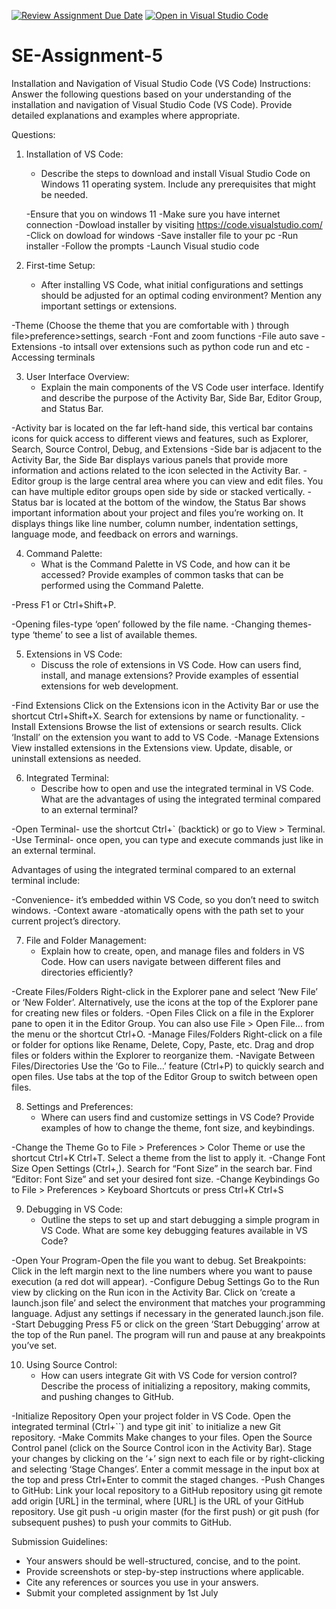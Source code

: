 [![Review Assignment Due Date](https://classroom.github.com/assets/deadline-readme-button-22041afd0340ce965d47ae6ef1cefeee28c7c493a6346c4f15d667ab976d596c.svg)](https://classroom.github.com/a/XoLGRbHq)
[![Open in Visual Studio Code](https://classroom.github.com/assets/open-in-vscode-2e0aaae1b6195c2367325f4f02e2d04e9abb55f0b24a779b69b11b9e10269abc.svg)](https://classroom.github.com/online_ide?assignment_repo_id=15288718&assignment_repo_type=AssignmentRepo)
# SE-Assignment-5
Installation and Navigation of Visual Studio Code (VS Code)
 Instructions:
Answer the following questions based on your understanding of the installation and navigation of Visual Studio Code (VS Code). Provide detailed explanations and examples where appropriate.

 Questions:

1. Installation of VS Code:
   - Describe the steps to download and install Visual Studio Code on Windows 11 operating system. Include any prerequisites that might be needed.

   -Ensure that you on windows 11
   -Make sure you have internet connection 
   -Dowload installer by visiting https://code.visualstudio.com/
   -Click on dowload for windows
   -Save installer file to your pc
   -Run installer 
   -Follow the prompts
   -Launch Visual studio code


2. First-time Setup:
   - After installing VS Code, what initial configurations and settings should be adjusted for an optimal coding environment? Mention any important settings or extensions.

-Theme (Choose the theme that you are comfortable with ) through file>preference>settings, search 
-Font and zoom functions
-File auto save
-Extensions -to intsall over extensions such as python code run and etc 
-Accessing terminals 

3. User Interface Overview:
   - Explain the main components of the VS Code user interface. Identify and describe the purpose of the Activity Bar, Side Bar, Editor Group, and Status Bar.

-Activity bar is located on the far left-hand side, this vertical bar contains icons for quick access to different views and features, such as Explorer, Search, Source Control, Debug, and Extensions
-Side bar is adjacent to the Activity Bar, the Side Bar displays various panels that provide more information and actions related to the icon selected in the Activity Bar.
-Editor group is the large central area where you can view and edit files. You can have multiple editor groups open side by side or stacked vertically.
-Status bar is located at the bottom of the window, the Status Bar shows important information about your project and files you’re working on. It displays things like line number, column number, indentation settings, language mode, and feedback on errors and warnings.

4. Command Palette:
   - What is the Command Palette in VS Code, and how can it be accessed? Provide examples of common tasks that can be performed using the Command Palette.

-Press F1 or Ctrl+Shift+P.

-Opening files-type ‘open’ followed by the file name.
-Changing themes-type ‘theme’ to see a list of available themes.

5. Extensions in VS Code:
   - Discuss the role of extensions in VS Code. How can users find, install, and manage extensions? Provide examples of essential extensions for web development.

-Find Extensions
Click on the Extensions icon in the Activity Bar or use the shortcut Ctrl+Shift+X.
Search for extensions by name or functionality.
-Install Extensions
Browse the list of extensions or search results.
Click ‘Install’ on the extension you want to add to VS Code.
-Manage Extensions
View installed extensions in the Extensions view.
Update, disable, or uninstall extensions as needed.


6. Integrated Terminal:
   - Describe how to open and use the integrated terminal in VS Code. What are the advantages of using the integrated terminal compared to an external terminal?

-Open Terminal- use the shortcut Ctrl+` (backtick) or go to View > Terminal.
-Use Terminal- once open, you can type and execute commands just like in an external terminal.

Advantages of using the integrated terminal compared to an external terminal include:

-Convenience- it’s embedded within VS Code, so you don’t need to switch windows.
-Context aware -atomatically opens with the path set to your current project’s directory.


7. File and Folder Management:
   - Explain how to create, open, and manage files and folders in VS Code. How can users navigate between different files and directories efficiently?

-Create Files/Folders
Right-click in the Explorer pane and select ‘New File’ or ‘New Folder’.
Alternatively, use the icons at the top of the Explorer pane for creating new files or folders.
-Open Files
Click on a file in the Explorer pane to open it in the Editor Group.
You can also use File > Open File... from the menu or the shortcut Ctrl+O.
-Manage Files/Folders
Right-click on a file or folder for options like Rename, Delete, Copy, Paste, etc.
Drag and drop files or folders within the Explorer to reorganize them.
-Navigate Between Files/Directories
Use the ‘Go to File…’ feature (Ctrl+P) to quickly search and open files.
Use tabs at the top of the Editor Group to switch between open files.






8. Settings and Preferences:
   - Where can users find and customize settings in VS Code? Provide examples of how to change the theme, font size, and keybindings.

-Change the Theme
Go to File > Preferences > Color Theme or use the shortcut Ctrl+K Ctrl+T.
Select a theme from the list to apply it.
-Change Font Size
Open Settings (Ctrl+,).
Search for “Font Size” in the search bar.
Find “Editor: Font Size” and set your desired font size.
-Change Keybindings
Go to File > Preferences > Keyboard Shortcuts or press Ctrl+K Ctrl+S

9. Debugging in VS Code:
   - Outline the steps to set up and start debugging a simple program in VS Code. What are some key debugging features available in VS Code?

-Open Your Program-Open the file you want to debug.
Set Breakpoints: Click in the left margin next to the line numbers where you want to pause execution (a red dot will appear).
-Configure Debug Settings
Go to the Run view by clicking on the Run icon in the Activity Bar.
Click on ‘create a launch.json file’ and select the environment that matches your programming language.
Adjust any settings if necessary in the generated launch.json file.
-Start Debugging
Press F5 or click on the green ‘Start Debugging’ arrow at the top of the Run panel.
The program will run and pause at any breakpoints you’ve set.



10. Using Source Control:
    - How can users integrate Git with VS Code for version control? Describe the process of initializing a repository, making commits, and pushing changes to GitHub.

-Initialize Repository
Open your project folder in VS Code.
Open the integrated terminal (Ctrl+``) and type git init` to initialize a new Git repository.
-Make Commits
Make changes to your files.
Open the Source Control panel (click on the Source Control icon in the Activity Bar).
Stage your changes by clicking on the ‘+’ sign next to each file or by right-clicking and selecting ‘Stage Changes’.
Enter a commit message in the input box at the top and press Ctrl+Enter to commit the staged changes.
-Push Changes to GitHub:
Link your local repository to a GitHub repository using git remote add origin [URL] in the terminal, where [URL] is the URL of your GitHub repository.
Use git push -u origin master (for the first push) or git push (for subsequent pushes) to push your commits to GitHub.

 Submission Guidelines:
- Your answers should be well-structured, concise, and to the point.
- Provide screenshots or step-by-step instructions where applicable.
- Cite any references or sources you use in your answers.
- Submit your completed assignment by 1st July 

